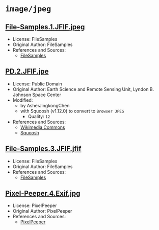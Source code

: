 # `image/jpeg`

## [File-Samples.1.JFIF.jpeg](../files/File-Samples.1.JFIF.jpeg)

- License: FileSamples
- Original Author: FileSamples
- References and Sources:
  - [FileSamples](https://filesamples.com/samples/image/jfif/sample1.jfif)

## [PD.2.JFIF.jpe](../files/PD.2.JFIF.jpe)

- License: Public Domain
- Original Author: Earth Science and Remote Sensing Unit, Lyndon B. Johnson Space Center
- Modified:
  - by AsherJingkongChen
  - with Squoosh (v1.12.0) to convert to `Browser JPEG`
    - Quality: `12`
- References and Sources:
  - [Wikimedia Commons](https://upload.wikimedia.org/wikipedia/commons/b/bb/ISS067-E-176271_-_View_of_Earth.jpg)
  - [Squoosh](https://squoosh.app/)

## [File-Samples.3.JFIF.jfif](../files/File-Samples.3.JFIF.jfif)

- License: FileSamples
- Original Author: FileSamples
- References and Sources:
  - [FileSamples](https://filesamples.com/samples/image/jpe/sample_640%C3%97426.jpe)

## [Pixel-Peeper.4.Exif.jpg](../files/Pixel-Peeper.4.Exif.jpg)

- License: PixelPeeper
- Original Author: PixelPeeper
- References and Sources:
  - [PixelPeeper](https://pixelpeeper.com/photos/cameras/sony/a7ii/n9jmjhbx)
